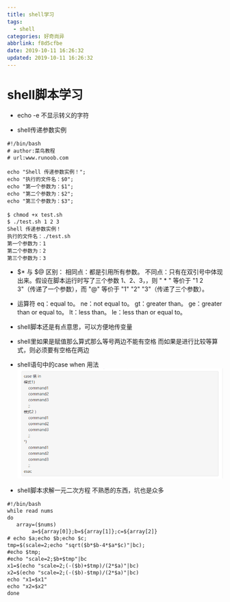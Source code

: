 ```yaml
---
title: shell学习
tags:
  - shell
categories: 好奇尚异
abbrlink: f8d5cfbe
date: 2019-10-11 16:26:32
updated: 2019-10-11 16:26:32
---
```


# shell脚本学习

- echo -e 不显示转义的字符

- shell传递参数实例
```jshelllanguage
#!/bin/bash
# author:菜鸟教程
# url:www.runoob.com

echo "Shell 传递参数实例！";
echo "执行的文件名：$0";
echo "第一个参数为：$1";
echo "第二个参数为：$2";
echo "第三个参数为：$3";

$ chmod +x test.sh 
$ ./test.sh 1 2 3
Shell 传递参数实例！
执行的文件名：./test.sh
第一个参数为：1
第二个参数为：2
第三个参数为：3
```

- $* 与 $@ 区别：
 相同点：都是引用所有参数。
 不同点：只有在双引号中体现出来。假设在脚本运行时写了三个参数 1、2、3，，则 " * " 等价于 "1 2 3"（传递了一个参数），而 "@" 等价于 "1" "2" "3"（传递了三个参数）。

- 运算符
eq：equal to。
ne：not equal to。
gt：greater than。
ge：greater than or equal to。
lt：less than。
le：less than or equal to。

- shell脚本还是有点意思，可以方便地传变量

- shell里如果是赋值那么算式那么等号两边不能有空格
而如果是进行比较等算式，则必须要有空格在两边

- shell语句中的case when 用法
![shell 中的case when](../images/case-when.png)

- shell脚本求解一元二次方程
不熟悉的东西，坑也是众多
```jshelllanguage
#!/bin/bash
while read nums
do
   array=($nums)
        a=${array[0]};b=${array[1]};c=${array[2]}
# echo $a;echo $b;echo $c;
tmp=$(scale=2;echo "sqrt($b*$b-4*$a*$c)"|bc);
#echo $tmp;
#echo "scale=2;$b+$tmp"|bc
x1=$(echo "scale=2;(-($b)+$tmp)/(2*$a)"|bc)
x2=$(echo "scale=2;(-($b)-$tmp)/(2*$a)"|bc)
echo "x1=$x1"
echo "x2=$x2"
done
```

